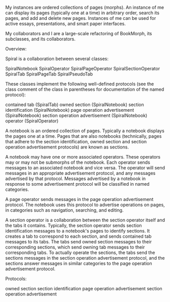My instances are ordered collections of pages (morphs).   An instance of me can display its pages (typically one at a time) in arbitrary order, search its pages, and add and delete new pages.  Instances of me can be used for active essays, presentations, and smart paper interfaces. 

My collaborators and I are a large-scale refactoring of BookMorph, its subclasses, and its collaborators. 

Overview:

Spiral is a collaboration between several classes:

SpiralNotebook
SpiralOperator
	SpiralPageOperator
	SpiralSectionOperator
SpiralTab
	SpiralPageTab
	SpiralPseudoTab

These classes implement the following well-defined protocols (see the class comment of the class in parentheses for documentation of the named protocol):

contained tab (SpiralTab)
owned section (SpiralNotebook)
section identification (SpiralNotebook)
page operation advertisement (SpiralNotebook)
section operation advertisement (SpiralNotebook)
operator (SpiralOperator)

A notebook is an ordered collection of pages.  Typically a notebook displays the pages one at a time.  Pages that are also notebooks (technically, pages that adhere to the section identification, owned section and section operation advertisement protocols) are known as sections.

A notebook may have one or more associated operators.   These operators may or may not be submorphs of the notebook.  Each operator sends messages to an associated notebook and vice versa.  The operator will send messages in an appropriate advertisement protocol, and any messages advertised by that protocol.  Messages advertised by a notebook in response to some advertisement protocol will be classified in named categories.

A page operator sends messages in the page operation advertisement protocol.  The notebook uses this protocol to advertise operations on pages, in categories such as navigation, searching, and editing.

A section operator is a collaboration between the section operator itself and the tabs it contains.  Typically, the section operator sends section identification messages to a notebook's pages to identify sections.  It creates a tab to correspond to each section, and sends contained tab messages to its tabs.  The tabs send owned section messages to their corresponding sections, which send owning tab messages to their corresponding tabs.  To actually operate the sections, the tabs send the sections messages in the section operation advertisement protocol, and the sections answer messages in similar categories to the page operation advertisement protocol.

Protocols:

owned section
section identification
page operation advertisement
section operation advertisement

